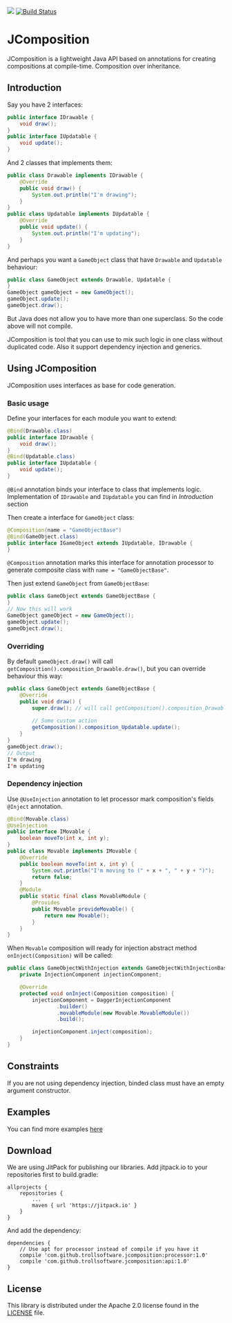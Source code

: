 [![](https://jitpack.io/v/trollsoftware/jcomposition.svg)](https://jitpack.io/#trollsoftware/jcomposition) [![Build Status](https://travis-ci.org/trollsoftware/jcomposition.svg?branch=master)](https://travis-ci.org/trollsoftware/jcomposition)
# JComposition
JComposition is a lightweight Java API based on annotations for creating compositions at compile-time. Composition over inheritance.

## Introduction
Say you have 2 interfaces:
```java
public interface IDrawable {
    void draw();
}
public interface IUpdatable {
    void update();
}
```
And 2 classes that implements them:
```java
public class Drawable implements IDrawable {
    @Override
    public void draw() {
        System.out.println("I'm drawing");
    }
}
public class Updatable implements IUpdatable {
    @Override
    public void update() {
        System.out.println("I'm updating");
    }
}
```
And perhaps you want a `GameObject` class that have `Drawable` and `Updatable` behaviour:
```java
public class GameObject extends Drawable, Updatable {
}
GameObject gameObject = new GameObject();
gameObject.update();
gameObject.draw();
```
But Java does not allow you to have more than one superclass. So the code above will not compile.

JComposition is tool that you can use to mix such logic in one class without duplicated code. Also it support dependency injection and generics.

## Using JComposition
JComposition uses interfaces as base for code generation. 
### Basic usage
Define your interfaces for each module you want to extend:
```java
@Bind(Drawable.class)
public interface IDrawable {
    void draw();
}
@Bind(Updatable.class)
public interface IUpdatable {
    void update();
}
```
`@Bind` annotation binds your interface to class that implements logic.
Implementation of `IDrawable` and `IUpdatable` you can find in *Introduction* section

Then create a interface for `GameObject` class:
```java
@Composition(name = "GameObjectBase")
@Bind(GameObject.class)
public interface IGameObject extends IUpdatable, IDrawable {
}
```
`@Composition` annotation marks this interface for annotation processor to generate composite class with `name = "GameObjectBase"`.

Then just extend `GameObject` from `GameObjectBase`:
```java
public class GameObject extends GameObjectBase {
}
// Now this will work
GameObject gameObject = new GameObject();
gameObject.update();
gameObject.draw();
```
### Overriding
By default `gameObject.draw()` will call `getComposition().composition_Drawable.draw()`, but you can override behaviour this way:
```java
public class GameObject extends GameObjectBase {
    @Override
    public void draw() {
        super.draw(); // will call getComposition().composition_Drawable.draw()
        
        // Some custom action
        getComposition().composition_Updatable.update();
    }
}
gameObject.draw();
// Output
I'm drawing
I'm updating
```

### Dependency injection
Use `@UseInjection` annotation to let processor mark composition's fields `@Inject` annotation.
```java
@Bind(Movable.class)
@UseInjection
public interface IMovable {
    boolean moveTo(int x, int y);
}
public class Movable implements IMovable {
    @Override
    public boolean moveTo(int x, int y) {
        System.out.println("I'm moving to (" + x + ", " + y + ")");
        return false;
    }
    @Module
    public static final class MovableModule {
        @Provides
        public Movable provideMovable() {
            return new Movable();
        }
    }
}
```
When `Movable` composition will ready for injection abstract method `onInject(Composition)` will be called:
```java
public class GameObjectWithInjection extends GameObjectWithInjectionBase {
    private InjectionComponent injectionComponent;

    @Override
    protected void onInject(Composition composition) {
        injectionComponent = DaggerInjectionComponent
                .builder()
                .movableModule(new Movable.MovableModule())
                .build();

        injectionComponent.inject(composition);
    }
}
```

## Constraints
If you are not using dependency injection, binded class must have an empty argument constructor.

## Examples
You can find more examples  [here](./src/main/java/jcomposition/example "JComposition examples")

## Download
We are using JitPack for publishing our libraries. 
Add jitpack.io to your repositories first to build.gradle:
```
allprojects {
	repositories {
		...
		maven { url 'https://jitpack.io' }
	}
}
```
And add the dependency:
```
dependencies {
    // Use apt for processor instead of compile if you have it
    compile 'com.github.trollsoftware.jcomposition:processor:1.0'
    compile 'com.github.trollsoftware.jcomposition:api:1.0'
}
```

## License
This library is distributed under the Apache 2.0 license found in the [LICENSE](./LICENSE) file.
